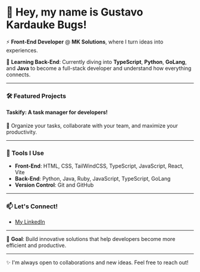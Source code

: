# 👋 Hey, my name is Gustavo Kardauke Bugs!

⚡ **Front-End Developer** @ **MK Solutions**, where I turn ideas into experiences.

🌱 **Learning Back-End**: Currently diving into **TypeScript**, **Python**, **GoLang**, and **Java** to become a full-stack developer and understand how everything connects.

---

### 🛠️ Featured Projects

#### **Taskify**: A task manager for developers!  
📅 Organize your tasks, collaborate with your team, and maximize your productivity.  

---

### 🌟 Tools I Use

- **Front-End**: HTML, CSS, TailWindCSS, TypeScript, JavaScript, React, Vite  
- **Back-End**: Python, Java, Ruby, JavaScript, TypeScript, GoLang  
- **Version Control**: Git and GitHub  

---

### 📫 Let's Connect!

- [My LinkedIn](https://www.linkedin.com/in/gustavo-kardauke-bugs-b3258b26b/)

---

🎯 **Goal**: Build innovative solutions that help developers become more efficient and productive.

---

✨ I'm always open to collaborations and new ideas. Feel free to reach out!
